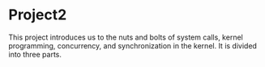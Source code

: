 # Project2
This project introduces us to the nuts and bolts of system calls, kernel programming, concurrency, and
synchronization in the kernel. It is divided into three parts. 
